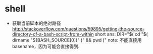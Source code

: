 # shell

- 获取当前脚本的绝对路径
http://stackoverflow.com/questions/59895/getting-the-source-directory-of-a-bash-script-from-within
short ans: DIR="$( cd "$( dirname "${BASH_SOURCE[0]}" )" && pwd )"
note: 不能直接用basename，因为可能会直接得到.
